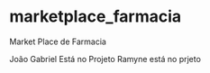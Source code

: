 # marketplace_farmacia
Market Place de Farmacia

João Gabriel Está no Projeto
Ramyne está no prjeto
